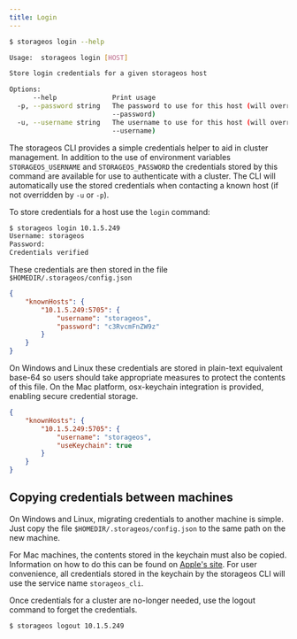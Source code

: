 ```yaml
---
title: Login
---
```



```bash
$ storageos login --help

Usage:	storageos login [HOST]

Store login credentials for a given storageos host

Options:
      --help              Print usage
  -p, --password string   The password to use for this host (will override value of the global option
                          --password)
  -u, --username string   The username to use for this host (will override value of the global option
                          --username)

```

The storageos CLI provides a simple credentials helper to aid in cluster management.
In addition to the use of environment variables `STORAGEOS_USERNAME` and `STORAGEOS_PASSWORD` the credentials stored by this command are available for use to authenticate with a cluster.
The CLI will automatically use the stored credentials when contacting a known host (if not overridden by `-u` or `-p`).

To store credentials for a host use the `login` command:

```bash
$ storageos login 10.1.5.249
Username: storageos
Password:
Credentials verified
```

These credentials are then stored in the file `$HOMEDIR/.storageos/config.json`

```json
{
	"knownHosts": {
		"10.1.5.249:5705": {
			"username": "storageos",
			"password": "c3RvcmFnZW9z"
		}
	}
}
```

On Windows and Linux these credentials are stored in plain-text equivalent base-64 so users should take appropriate measures to protect the contents of this file.
On the Mac platform, osx-keychain integration is provided, enabling secure credential storage.

```json
{
	"knownHosts": {
		"10.1.5.249:5705": {
			"username": "storageos",
			"useKeychain": true
		}
	}
}
```

## Copying credentials between machines

On Windows and Linux, migrating credentials to another machine is simple. Just copy the file `$HOMEDIR/.storageos/config.json` to the same path on the new machine.

For Mac machines, the contents stored in the keychain must also be copied. Information on how to do this can be found on [Apple's site](https://support.apple.com/kb/PH20120?locale=en_US).
For user convenience, all credentials stored in the keychain by the storageos CLI will use the service name `storageos_cli`.


Once credentials for a cluster are no-longer needed, use the logout command to forget the credentials.

```bash
$ storageos logout 10.1.5.249
```
